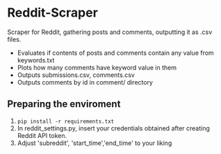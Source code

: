 # Reddit-Scraper
Scraper for Reddit, gathering posts and comments, outputting it as .csv files.


* Evaluates if contents of posts and comments contain any value from keywords.txt
* Plots how many comments have keyword value in them
* Outputs submissions.csv, comments.csv
* Outputs comments by id in comment/ directory


## Preparing the enviroment

1.  ```pip install -r requirements.txt```
2.  In reddit_settings.py, insert your credentials obtained after creating Reddit API token.
3.  Adjust 'subreddit', 'start_time','end_time' to your liking
